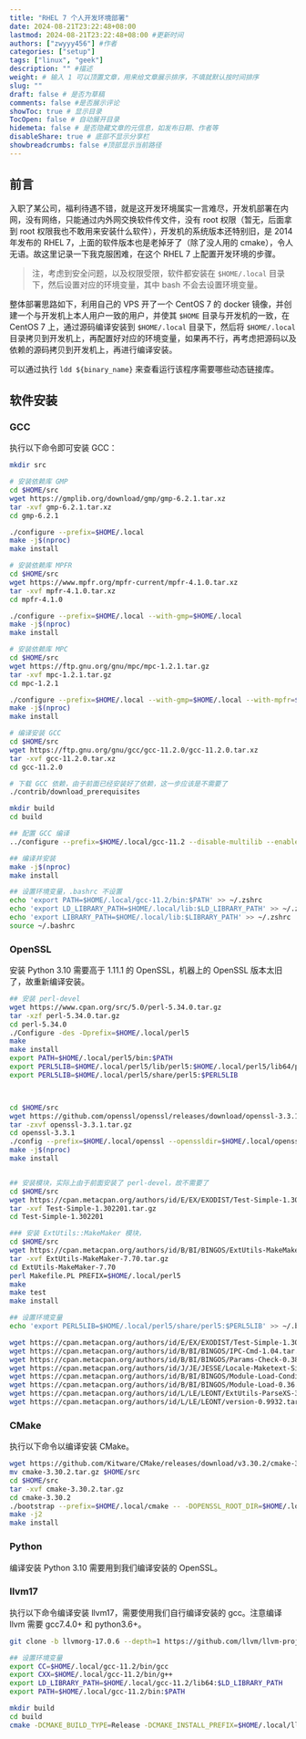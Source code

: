 ```yaml
---
title: "RHEL 7 个人开发环境部署"
date: 2024-08-21T23:22:48+08:00
lastmod: 2024-08-21T23:22:48+08:00 #更新时间
authors: ["zwyyy456"] #作者
categories: ["setup"]
tags: ["linux", "geek"]
description: "" #描述
weight: # 输入 1 可以顶置文章，用来给文章展示排序，不填就默认按时间排序
slug: ""
draft: false # 是否为草稿
comments: false #是否展示评论
showToc: true # 显示目录
TocOpen: false # 自动展开目录
hidemeta: false # 是否隐藏文章的元信息，如发布日期、作者等
disableShare: true # 底部不显示分享栏
showbreadcrumbs: false #顶部显示当前路径
---
```


## 前言

入职了某公司，福利待遇不错，就是这开发环境属实一言难尽，开发机部署在内网，没有网络，只能通过内外网交换软件传文件，没有 root 权限（暂无，后面拿到 root 权限我也不敢用来安装什么软件），开发机的系统版本还特别旧，是 2014 年发布的 RHEL 7，上面的软件版本也是老掉牙了（除了没人用的 cmake），令人无语。故这里记录一下我克服困难，在这个 RHEL 7 上配置开发环境的步骤。

> 注，考虑到安全问题，以及权限受限，软件都安装在 `$HOME/.local` 目录下，然后设置对应的环境变量，其中 bash 不会去设置环境变量。

整体部署思路如下，利用自己的 VPS 开了一个 CentOS 7 的 docker 镜像，并创建一个与开发机上本人用户一致的用户，并使其 `$HOME` 目录与开发机的一致，在 CentOS 7 上，通过源码编译安装到 `$HOME/.local` 目录下，然后将 `$HOME/.local` 目录拷贝到开发机上，再配置好对应的环境变量，如果再不行，再考虑把源码以及依赖的源码拷贝到开发机上，再进行编译安装。

可以通过执行 `ldd ${binary_name}` 来查看运行该程序需要哪些动态链接库。 

## 软件安装

### GCC

执行以下命令即可安装 GCC：

```sh
mkdir src

# 安装依赖库 GMP
cd $HOME/src
wget https://gmplib.org/download/gmp/gmp-6.2.1.tar.xz
tar -xvf gmp-6.2.1.tar.xz
cd gmp-6.2.1

./configure --prefix=$HOME/.local
make -j$(nproc)
make install

# 安装依赖库 MPFR
cd $HOME/src
wget https://www.mpfr.org/mpfr-current/mpfr-4.1.0.tar.xz
tar -xvf mpfr-4.1.0.tar.xz
cd mpfr-4.1.0

./configure --prefix=$HOME/.local --with-gmp=$HOME/.local
make -j$(nproc)
make install

# 安装依赖库 MPC
cd $HOME/src
wget https://ftp.gnu.org/gnu/mpc/mpc-1.2.1.tar.gz
tar -xvf mpc-1.2.1.tar.gz
cd mpc-1.2.1

./configure --prefix=$HOME/.local --with-gmp=$HOME/.local --with-mpfr=$HOME/.local
make -j$(nproc)
make install

# 编译安装 GCC
cd $HOME/src
wget https://ftp.gnu.org/gnu/gcc/gcc-11.2.0/gcc-11.2.0.tar.xz
tar -xvf gcc-11.2.0.tar.xz
cd gcc-11.2.0

# 下载 GCC 依赖，由于前面已经安装好了依赖，这一步应该是不需要了
./contrib/download_prerequisites

mkdir build
cd build

## 配置 GCC 编译
../configure --prefix=$HOME/.local/gcc-11.2 --disable-multilib --enable-languages=c,c++ --with-gmp=$HOME/.local --with-mpfr=$HOME/.local --with-mpc=$HOME/.local

## 编译并安装
make -j$(nproc)
make install

## 设置环境变量，.bashrc 不设置
echo 'export PATH=$HOME/.local/gcc-11.2/bin:$PATH' >> ~/.zshrc
echo 'export LD_LIBRARY_PATH=$HOME/.local/lib:$LD_LIBRARY_PATH' >> ~/.zshrc
echo 'export LIBRARY_PATH=$HOME/.local/lib:$LIBRARY_PATH' >> ~/.zshrc
source ~/.bashrc
```



### OpenSSL

安装 Python 3.10 需要高于 1.11.1 的 OpenSSL，机器上的 OpenSSL 版本太旧了，故重新编译安装。

```sh
## 安装 perl-devel
wget https://www.cpan.org/src/5.0/perl-5.34.0.tar.gz
tar -xzf perl-5.34.0.tar.gz
cd perl-5.34.0
./Configure -des -Dprefix=$HOME/.local/perl5
make
make install
export PATH=$HOME/.local/perl5/bin:$PATH
export PERL5LIB=$HOME/.local/perl5/lib/perl5:$HOME/.local/perl5/lib64/perl5:$PERL5LIB
export PERL5LIB=$HOME/.local/perl5/share/perl5:$PERL5LIB



cd $HOME/src
wget https://github.com/openssl/openssl/releases/download/openssl-3.3.1/openssl-3.3.1.tar.gz
tar -zxvf openssl-3.3.1.tar.gz
cd openssl-3.3.1
./config --prefix=$HOME/.local/openssl --openssldir=$HOME/.local/openssl shared zlib
make -j$(nproc)
make install


## 安装模块，实际上由于前面安装了 perl-devel，故不需要了
cd $HOME/src
wget https://cpan.metacpan.org/authors/id/E/EX/EXODIST/Test-Simple-1.302201.tar.gz
tar -xvf Test-Simple-1.302201.tar.gz
cd Test-Simple-1.302201

### 安装 ExtUtils::MakeMaker 模块，
cd $HOME/src
wget https://cpan.metacpan.org/authors/id/B/BI/BINGOS/ExtUtils-MakeMaker-7.70.tar.gz
tar -xvf ExtUtils-MakeMaker-7.70.tar.gz
cd ExtUtils-MakeMaker-7.70
perl Makefile.PL PREFIX=$HOME/.local/perl5
make
make test
make install

## 设置环境变量
echo 'export PERL5LIB=$HOME/.local/perl5/share/perl5:$PERL5LIB' >> ~/.bashrc

wget https://cpan.metacpan.org/authors/id/E/EX/EXODIST/Test-Simple-1.302201.tar.gz
wget https://cpan.metacpan.org/authors/id/B/BI/BINGOS/IPC-Cmd-1.04.tar.gz
wget https://cpan.metacpan.org/authors/id/B/BI/BINGOS/Params-Check-0.38.tar.gz
wget https://cpan.metacpan.org/authors/id/J/JE/JESSE/Locale-Maketext-Simple-0.21.tar.gz
wget https://cpan.metacpan.org/authors/id/B/BI/BINGOS/Module-Load-Conditional-0.74.tar.gz
wget https://cpan.metacpan.org/authors/id/B/BI/BINGOS/Module-Load-0.36.tar.gz
wget https://cpan.metacpan.org/authors/id/L/LE/LEONT/ExtUtils-ParseXS-3.51.tar.gz
wget https://cpan.metacpan.org/authors/id/L/LE/LEONT/version-0.9932.tar.gz
```

### CMake

执行以下命令以编译安装 CMake。

```sh
wget https://github.com/Kitware/CMake/releases/download/v3.30.2/cmake-3.30.2.tar.gz
mv cmake-3.30.2.tar.gz $HOME/src
cd $HOME/src
tar -xvf cmake-3.30.2.tar.gz
cd cmake-3.30.2
./bootstrap --prefix=$HOME/.local/cmake -- -DOPENSSL_ROOT_DIR=$HOME/.local/openssl -DOPENSSL_INCLUDE_DIR=$HOME/.local/openssl/include -DOPENSSL_LIBRARIES=$HOME/.local/openssl/lib
make -j2
make install
```

### Python

编译安装 Python 3.10 需要用到我们编译安装的 OpenSSL。

### llvm17

执行以下命令编译安装 llvm17，需要使用我们自行编译安装的 gcc。注意编译 llvm 需要 gcc7.4.0+ 和 python3.6+。

```sh
git clone -b llvmorg-17.0.6 --depth=1 https://github.com/llvm/llvm-project.git

## 设置环境变量
export CC=$HOME/.local/gcc-11.2/bin/gcc
export CXX=$HOME/.local/gcc-11.2/bin/g++
export LD_LIBRARY_PATH=$HOME/.local/gcc-11.2/lib64:$LD_LIBRARY_PATH
export PATH=$HOME/.local/gcc-11.2/bin:$PATH

mkdir build
cd build
cmake -DCMAKE_BUILD_TYPE=Release -DCMAKE_INSTALL_PREFIX=$HOME/.local/llvm17 -G "Unix Makefiles" ../llvm


